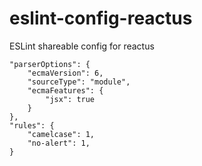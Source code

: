 # eslint-config-reactus
ESLint shareable config for reactus


```
"parserOptions": {
    "ecmaVersion": 6,
    "sourceType": "module",
    "ecmaFeatures": {
        "jsx": true
    }
},
"rules": {
    "camelcase": 1,
    "no-alert": 1,
}
```
